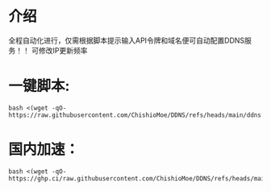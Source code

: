 # 介绍
全程自动化进行，仅需根据脚本提示输入API令牌和域名便可自动配置DDNS服务！！
可修改IP更新频率
# 一键脚本:

```
bash <(wget -qO- https://raw.githubusercontent.com/ChishioMoe/DDNS/refs/heads/main/ddns.sh)
```
# 国内加速：

```
bash <(wget -qO- https://ghp.ci/raw.githubusercontent.com/ChishioMoe/DDNS/refs/heads/main/ddns.sh)
```

